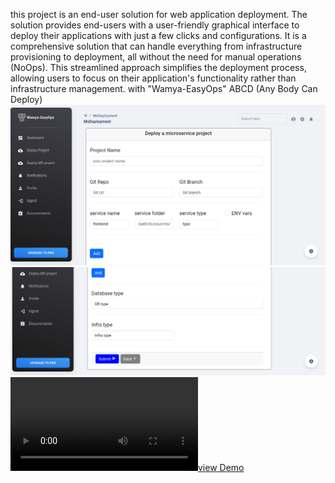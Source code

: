 this project is an end-user solution for web application deployment. The solution provides end-users with a user-friendly graphical interface to deploy their applications with just a few clicks and configurations. It is a comprehensive solution that can handle everything from infrastructure provisioning to deployment, all without the need for manual operations (NoOps). This streamlined approach simplifies the deployment process, allowing users to focus on their application's functionality rather than infrastructure management.
with "Wamya-EasyOps" ABCD (Any Body Can Deploy) 
![alt text](https://github.com/imededin/wamya_easyops/blob/master/deploy-form.png?raw=true)
![alt text](https://github.com/imededin/wamya_easyops/blob/master/suit.png?raw=true)
[![view Demo](https://raw.githubusercontent.com/imededin/wamya_easyops/master/Demo-project.mp4)](https://raw.githubusercontent.com/imededin/wamya_easyops/master/Demo-project.mp4)
